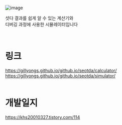 
![image](https://user-images.githubusercontent.com/101636590/214233168-87d4503b-1c97-47d4-b3c3-24765c97e8ef.png)

섯다 결과를 쉽게 알 수 있는 계산기와<br>
디버깅 과정에 사용한 시뮬레이터입니다

<br>

# 링크

https://gillyongs.github.io/github.io/seotda/calculator/   <br>
https://gillyongs.github.io/github.io/seotda/simulator/
<br>
<br>
# 개발일지

https://khs20010327.tistory.com/114
